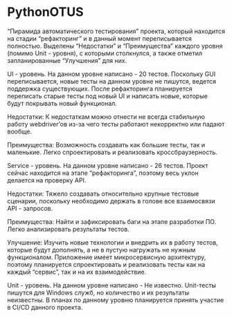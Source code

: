 # PythonOTUS


“Пирамида автоматического тестирования” проекта, который находится на стадии “рефакторинг” и в данный момент переписывается полностью. 
Выделены “Недостатки” и “Преимущества” каждого уровня (помимо Unit - уровня), с которыми столкнулся, а также отметил запланированные “Улучшения” для них.

UI - уровень.
На данном уровне написано - 20 тестов.
Поскольку GUI переписывается, новые тесты на данном уровне не пишутся, ведется поддержка существующих. 
После рефакторинга планируется переписать старые тесты под новый UI и написать новые, которые будут покрывать новый функционал.

Недостатки:
К недостаткам можно отнести не всегда стабильную работу webdriver’ов из-за чего тесты работают некорректно или падают вообще.

Преимущества:
Возможность создавать как большие тесты, так и маленькие. Легко спроектировать и реализовать кроссбраузерность.


Service - уровень.
На данном уровне написано - 26 тестов.
Проект сейчас находится на этапе “рефакторинга”, поэтому весь уклон делается на проверку API.

Недостатки:
Тяжело создавать относительно крупные тестовые сценарии, поскольку необходимо держать в голове все взаимосвязи API - запросов. 

Преимущества:
Найти и зафиксировать баги на этапе разработки ПО. Легко анализировать результаты тестов.

Улучшение:
Изучить новые технологии и внедрить их в работу тестов, которые будут дополнять, а не в пустую нагружать не нужным функционалом.
Приложение имеет микросервисную архитектуру, поэтому планируется спроектировать и реализовать тесты как на каждый “сервис”, так и на их взаимодействие.


Unit - уровень.
На данном уровне написано - Не известно.
Unit-тесты пишутся для Windows служб, но количество и их результаты неизвестны. 
В планах по данному уровню планируется принять участие в CI/CD данного проекта.

